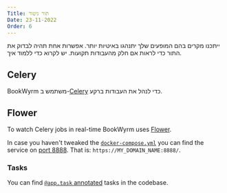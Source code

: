 ```yaml
---
Title: תור ניטור
Date: 23-11-2022
Order: 6
---
```


ייתכנו מקרים בהם המופעים שלך יתנהגו באיטיות יותר. אפשרות אחת תהיה לבדוק את התור כדי לראות אם חלק מהעבודות תקועות. יש לקרוא כדי ללמוד איך.

## Celery

BookWyrm משתמש ב-[Celery](https://docs.celeryq.dev/en/stable/) כדי לנהל את העבודות ברקע.

## Flower

To watch Celery jobs in real-time BookWyrm uses [Flower](https://flower.readthedocs.io/en/latest/).

In case you haven't tweaked the [`docker-compose.yml`](https://github.com/bookwyrm-social/bookwyrm/blob/dc14670a2ca7553317528d3384146d79df1f7413/docker-compose.yml#L87-L100) you can find the service on [port 8888](https://github.com/bookwyrm-social/bookwyrm/blob/dc14670a2ca7553317528d3384146d79df1f7413/.env.example#L42-L45). That is: `https://MY_DOMAIN_NAME:8888/`.

### Tasks

You can find [`@app.task` annotated](https://github.com/bookwyrm-social/bookwyrm/search?q=%40app.task) tasks in the codebase.

